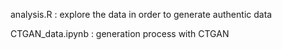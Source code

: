 analysis.R : explore the data in order to generate authentic data

CTGAN_data.ipynb : generation process with CTGAN
